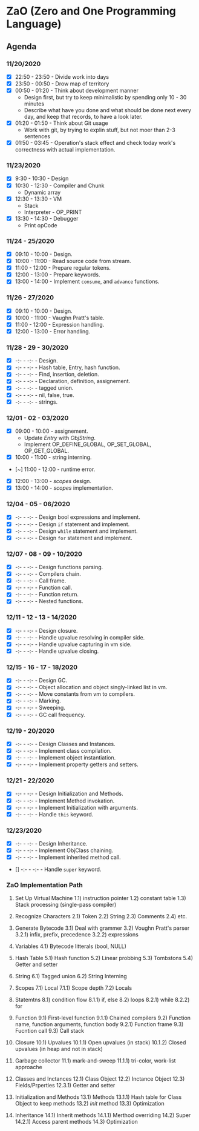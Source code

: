 # ZaO (Zero and One Programming Language)

## Agenda
### 11/20/2020
- [x] 22:50 - 23:50       - Divide work into days
- [x] 23:50 - 00:50       - Drow map of territory
- [x] 00:50 - 01:20       - Think about development manner
    - Design first, but try to keep minimalistic by spending only 10 - 30 minutes
    - Describe what have you done and what should be done next every day,
    and keep that records, to have a look later.
- [x] 01:20 - 01:50       - Think about Git usage
    - Work with git, by trying to explin stuff, but not moer than 2-3 sentences
- [x] 01:50 - 03:45       - Operation's stack effect and check today work's correctness with actual implementation.

### 11/23/2020
- [x] 9:30 - 10:30        - Design
- [x] 10:30 - 12:30       - Compiler and Chunk
    - Dynamic array
- [x] 12:30 - 13:30       - VM
    - Stack
    - Interpreter - OP_PRINT
- [x] 13:30 - 14:30       - Debugger
    - Print opCode

### 11/24 - 25/2020
- [x] 09:10 - 10:00      - Design.
- [x] 10:00 - 11:00      - Read source code from stream.
- [x] 11:00 - 12:00      - Prepare regular tokens.
- [x] 12:00 - 13:00      - Prepare keywords.
- [x] 13:00 - 14:00      - Implement `consume`, and `advance` functions.

### 11/26 - 27/2020
- [x] 09:10 - 10:00      - Design.
- [x] 10:00 - 11:00      - Vaughn Pratt's table.
- [x] 11:00 - 12:00      - Expression handling.
- [x] 12:00 - 13:00      - Error handling.

### 11/28 - 29 - 30/2020
- [x] -:- - -:-          - Design.
- [x] -:- - -:-          - Hash table, Entry, hash function.
- [x] -:- - -:-          - Find, insertion, deletion.
- [x] -:- - -:-          - Declaration, definition, assignement.
- [x] -:- - -:-          - tagged union.
- [x] -:- - -:-          - nil, false, true.
- [x] -:- - -:-          - strings.

### 12/01 - 02 - 03/2020
- [x] 09:00 - 10:00      - assignement.
    - Update _Entry_ with _ObjString_.
    - Implement OP_DEFINE_GLOBAL, OP_SET_GLOBAL, OP_GET_GLOBAL.
- [x] 10:00 - 11:00      - string interning.
- [~] 11:00 - 12:00      - runtime error.
- [x] 12:00 - 13:00      - _scopes_ design.
- [x] 13:00 - 14:00      - _scopes_ implementation.

### 12/04 - 05 - 06/2020
- [x] -:- - -:-          - Design bool expressions and implement.
- [x] -:- - -:-          - Design `if` statement and implement.
- [x] -:- - -:-          - Design `while` statement and implement.
- [x] -:- - -:-          - Design `for` statement and implement.

### 12/07 - 08 - 09 - 10/2020
- [x] -:- - -:-          - Design functions parsing.
- [x] -:- - -:-          - Compilers chain.
- [x] -:- - -:-          - Call frame.
- [x] -:- - -:-          - Function call.
- [x] -:- - -:-          - Function return.
- [x] -:- - -:-          - Nested functions.

### 12/11 - 12 - 13 - 14/2020
- [x] -:- - -:-          - Design closure.
- [x] -:- - -:-          - Handle upvalue resolving in compiler side.
- [x] -:- - -:-          - Handle upvalue capturing in vm side.
- [x] -:- - -:-          - Handle upvalue closing.

### 12/15 - 16 - 17 - 18/2020
- [x] -:- - -:-          - Design GC.
- [x] -:- - -:-          - Object allocation and object singly-linked list in vm.
- [x] -:- - -:-          - Move constants from vm to compilers.
- [x] -:- - -:-          - Marking.
- [x] -:- - -:-          - Sweeping.
- [x] -:- - -:-          - GC call frequency.

### 12/19 - 20/2020
- [x] -:- - -:-          - Design Classes and Instances.
- [x] -:- - -:-          - Implement class compilation.
- [x] -:- - -:-          - Implement object instantiation.
- [x] -:- - -:-          - Implement property getters and setters.

### 12/21 - 22/2020
- [x] -:- - -:-          - Design Initialization and Methods.
- [x] -:- - -:-          - Implement Method invokation.
- [x] -:- - -:-          - Implement Initialization with arguments.
- [x] -:- - -:-          - Handle `this` keyword.

### 12/23/2020
- [x] -:- - -:-          - Design Inheritance.
- [x] -:- - -:-          - Implement ObjClass chaining.
- [x] -:- - -:-          - Implement inherited method call.
- [] -:- - -:-          - Handle `super` keyword.

### ZaO Implementation Path
1) Set Up Virtual Machine
    1.1) instruction pointer
    1.2) constant table
    1.3) Stack processing (single-pass compiler)

2) Recognize Characters
    2.1) Token
    2.2) String
    2.3) Comments
    2.4) etc.

3) Generate Bytecode
    3.1) Deal with grammer
    3.2) Voughn Pratt's parser
        3.2.1) infix, prefix, precedence
        3.2.2) expressions

4) Variables
    4.1) Bytecode litterals (bool, NULL)

5) Hash Table
    5.1) Hash function
    5.2) Linear probbing
    5.3) Tombstons
    5.4) Getter and setter

6) String
    6.1) Tagged union
    6.2) String Interning

7) Scopes
    7.1) Local
        7.1.1) Scope depth
    7.2) Locals

8) Statemtns
    8.1) condition flow
        8.1.1) if, else
    8.2) loops
        8.2.1) while
        8.2.2) for
    
9) Function
    9.1) First-level function
        9.1.1) Chained compilers
    9.2) Function name, function arguments, function body
        9.2.1) Function frame
    9.3) Fucntion call
        9.3) Call stack

10) Closure
    10.1) Upvalues
        10.1.1) Open upvalues (in stack)
        10.1.2) Closed upvalues (in heap and not in stack)

11) Garbage collector
    11.1) mark-and-sweep
        11.1.1) tri-color, work-list approache
    
12) Classes and Inctances
    12.1) Class Object
    12.2) Inctance Object
    12.3) Fields/Prperties
        12.3.1) Getter and setter

13) Initialization and Methods
    13.1) Methods
        13.1.1) Hash table for Class Object to keep methods
    13.2) _init_ method
    13.3) Optimization

14) Inheritance
    14.1) Inherit methods
        14.1.1) Merthod overriding
    14.2) Super
        14.2.1) Access parent methods
    14.3) Optimization
